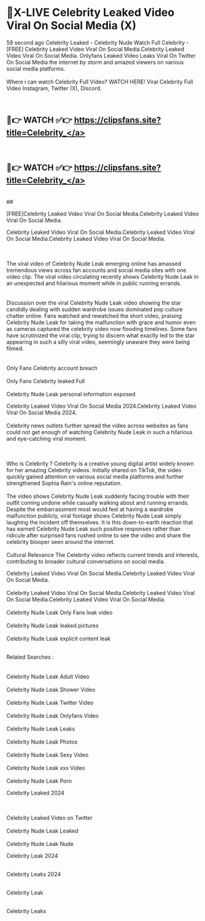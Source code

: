 # 🔴X-LIVE Celebrity  Leaked Video Viral On Social Media (X)<br>


59 second ago Celebrity  Leaked  - Celebrity  Nude  Watch Full Celebrity  - [FREE] Celebrity  Leaked Video Viral On Social Media.Celebrity  Leaked Video Viral On Social Media.   Onlyfans Leaked Video Leaks Viral On Twitter On Social Media the internet by storm and amazed viewers on various social media platforms. <br><br>
Where i can watch Celebrity  Full Video? WATCH HERE! Viral Celebrity  Full Video Instagram, Twitter (X), Discord. <br>


 <br>

##  🔴👉 WATCH ✅👉  <a href="https://clipsfans.site?title=Celebrity_&ref=git">https://clipsfans.site?title=Celebrity_</a> <br>
  <br>

##  🔴👉 WATCH ✅👉  <a href="https://clipsfans.site?title=Celebrity_&ref=git">https://clipsfans.site?title=Celebrity_</a> <br>
  <br>
  ##



[FREE]Celebrity  Leaked Video Viral On Social Media.Celebrity  Leaked Video Viral On Social Media. <br>

Celebrity  Leaked Video Viral On Social Media.Celebrity  Leaked Video Viral On Social Media.Celebrity  Leaked Video Viral On Social Media. <br>


  <br>

  <br>
The viral video of Celebrity  Nude Leak emerging online has amassed tremendous views across fan accounts and social media sites with one video clip. The viral video circulating recently shows Celebrity  Nude Leak in an unexpected and hilarious moment while in public running errands.<br>
<br>


<br>
Discussion over the viral Celebrity  Nude Leak video showing the star candidly dealing with sudden wardrobe issues dominated pop culture chatter online. Fans watched and rewatched the short video, praising Celebrity  Nude Leak for taking the malfunction with grace and humor even as cameras captured the celebrity video now flooding timelines. Some fans have scrutinized the viral clip, trying to discern what exactly led to the star appearing in such a silly viral video, seemingly unaware they were being filmed.<br>
<br>
<br> 
Only Fans Celebrity  account breach<br>
<br>
Only Fans Celebrity  leaked Full <br>
<br>
Celebrity  Nude Leak personal information exposed<br>

Celebrity  Leaked Video Viral On Social Media 2024.Celebrity  Leaked Video Viral On Social Media 2024. <br>
<br>
Celebrity news outlets further spread the video across websites as fans could not get enough of watching Celebrity  Nude Leak in such a hilarious and eye-catching viral moment.<br>
<br>

<br>
Who is Celebrity ? Celebrity  is a creative young digital artist widely known for her amazing Celebrity  videos. Initially shared on TikTok, the video quickly gained attention on various social media platforms and further strengthened Sophia Rain's online reputation.<br>
<br>
The video shows Celebrity  Nude Leak suddenly facing trouble with their outfit coming undone while casually walking about and running errands. Despite the embarrassment most would feel at having a wardrobe malfunction publicly, viral footage shows Celebrity  Nude Leak simply laughing the incident off themselves. It is this down-to-earth reaction that has earned Celebrity  Nude Leak such positive responses rather than ridicule after surprised fans rushed online to see the video and share the celebrity blooper seen around the internet.<br>
<br>
Cultural Relevance The Celebrity  video reflects current trends and interests, contributing to broader cultural conversations on social media.<br>

Celebrity  Leaked Video Viral On Social Media.Celebrity  Leaked Video Viral On Social Media.<br>
<br>
Celebrity  Leaked Video Viral On Social Media.Celebrity  Leaked Video Viral On Social Media.Celebrity  Leaked Video Viral On Social Media.<br>
<br>
Celebrity  Nude Leak Only Fans leak video<br>
<br>
Celebrity  Nude Leak leaked pictures<br>
<br>
Celebrity  Nude Leak explicit content leak<br>


<br>
Related Searches :<br>
<br>

<br>
Celebrity  Nude Leak Adult Video<br>
<br>
Celebrity  Nude Leak Shower Video<br>
<br>
Celebrity  Nude Leak Twitter Video<br>
<br>
Celebrity  Nude Leak Onlyfans Video<br>
<br>
Celebrity  Nude Leak Leaks<br>
<br>
Celebrity  Nude Leak Photos<br>

<br>
Celebrity  Nude Leak Sexy Video<br>
<br>
Celebrity  Nude Leak xxx Video<br>
<br>
Celebrity  Nude Leak Porn<br>

Celebrity   Leaked 2024 <br> <br>
<br>

Celebrity  Leaked Video on Twitter <br>
<br>
Celebrity  Nude Leak Leaked<br>
<br>
Celebrity  Nude Leak Nude<br>


Celebrity   Leak 2024 <br> <br>



Celebrity   Leaks 2024 <br> <br>



 
Celebrity   Leak<br> <br>



Celebrity   Leaks<br> <br>





</p>




 



</p>










